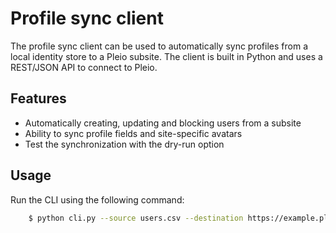 # Profile sync client
The profile sync client can be used to automatically sync profiles from a local identity store to a Pleio subsite. The client is built in Python and uses a REST/JSON API to connect to Pleio.

## Features
- Automatically creating, updating and blocking users from a subsite
- Ability to sync profile fields and site-specific avatars
- Test the synchronization with the dry-run option

## Usage
Run the CLI using the following command:

```bash
    $ python cli.py --source users.csv --destination https://example.pleio.nl/profile_sync_api/
```
